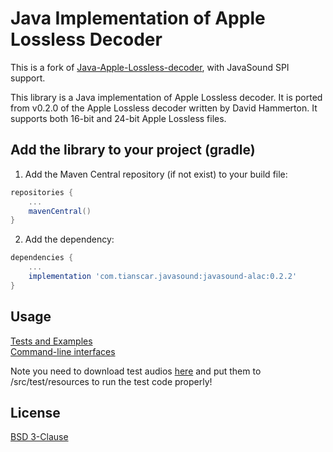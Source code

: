 # Java Implementation of Apple Lossless Decoder
This is a fork of [Java-Apple-Lossless-decoder](https://github.com/soiaf/Java-Apple-Lossless-decoder), with JavaSound SPI support.

This library is a Java implementation of Apple Lossless decoder. It is ported from v0.2.0 of the Apple Lossless decoder written by David Hammerton. It supports both 16-bit and 24-bit Apple Lossless files.

## Add the library to your project (gradle)
1. Add the Maven Central repository (if not exist) to your build file:
```groovy
repositories {
    ...
    mavenCentral()
}
```

2. Add the dependency:
```groovy
dependencies {
    ...
    implementation 'com.tianscar.javasound:javasound-alac:0.2.2'
}
```

## Usage
[Tests and Examples](/src/test/java/com/beatofthedrum/alacdecoder/test)  
[Command-line interfaces](/src/test/java/com/beatofthedrum/alacdecoder/cli)

Note you need to download test audios [here](https://github.com/Tianscar/fbodemo1) and put them to /src/test/resources to run the test code properly!

## License
[BSD 3-Clause](/LICENSE)
